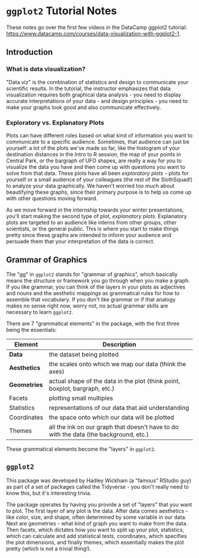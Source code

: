# `ggplot2` Tutorial Notes

These notes go over the first few videos in the DataCamp ggplot2 tutorial: https://www.datacamp.com/courses/data-visualization-with-ggplot2-1.

## Introduction

### What is data visualization?

"Data viz" is the combination of statistics and design to communicate your scientific results. In the tutorial, the instructor emphasizes that data visualization requires both graphical data analysis - you need to display accurate interpretations of your data - and design principles - you need to make your graphs look good and also communicate effectively.

### Exploratory vs. Explanatory Plots

Plots can have different roles based on what kind of information you want to communicate to a specific audience. Sometimes, that audience can just be yourself: a lot of the plots we've made so far, like the histogram of your destination distances in the Intro to R session, the map of your points in Central Park, or the bargraph of UFO shapes, are really a way for you to visualize the data you have and then come up with questions you want to solve from that data. These plots have all been *exploratory plots* - plots for yourself or a small audience of your colleagues (the rest of the SlothSquad!) to analyze your data graphically. We haven't worried too much about beautifying these graphs, since their primary purpose is to help us come up with other questions moving forward.

As we move forward in the internship towards your winter presentations, you'll start making the second type of plot, *explanatory plots*. Explanatory plots are targeted to an audience like interns from other groups, other scientists, or the general public. This is where you start to make things pretty since these graphs are intended to inform your audience and persuade them that your interpretation of the data is correct.

## Grammar of Graphics

The "gg" in `ggplot2` stands for "grammar of graphics", which basically means the structure or framework you go through when you make a graph. If you like grammar, you can think of the layers in your plots as adjectives and nouns and the aesthetic mappings as grammatical rules for how to assemble that vocabulary. If you don't like grammar or if that analogy makes no sense right now, worry not, no actual grammar skills are necessary to learn `ggplot2`.

There are 7 "grammatical elements" in the package, with the first three being the essentials:

| **Element**  | **Description** |
|--------------|---------------|
| **Data**     | the dataset being plotted |
|**Aesthetics**| the scales onto which we map our data (think the axes) |
|**Geometries**| actual shape of the data in the plot (think point, boxplot, bargraph, etc.) |
|  Facets      | plotting small multiples |
|  Statistics  | representations of our data that aid understanding |
|  Coordinates | the space onto which our data will be plotted |
|  Themes      | all the ink on our graph that doesn't have to do with the data (the background, etc.) |

These grammatical elements become the "layers" in `ggplot2`.

## `ggplot2`

This package was developed by Hadley Wickham (a "famous" RStudio guy) as part of a set of packages called the Tidyverse - you don't really need to know this, but it's interesting trivia.

The package operates by having you provide a set of "layers" that you want to plot. The first layer of any plot is the data. After data comes aesthetics - like color, size, and shape, often determined by some variable in our data. Next are geometries - what kind of graph you want to make from the data. Then facets, which dictates how you want to split up your plot, statistics, which can calculate and add statistical tests, coordinates, which specifies the plot dimensions, and finally themes, which essentially makes the plot pretty (which is not a trivial thing!).
